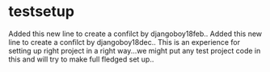 # testsetup
Added this new line to create a confilct by djangoboy18feb..
Added this new line to create a confilct by djangoboy18dec..
This is an experience for setting up right project in a right way...we might put any test project code in this and will try to make full fledged set up..
